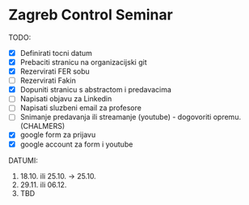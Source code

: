 # Zagreb Control Seminar

TODO:
- [x] Definirati tocni datum
- [x] Prebaciti stranicu na organizacijski git
- [x] Rezervirati FER sobu 
- [ ] Rezervirati Fakin
- [x] Dopuniti stranicu s abstractom i predavacima
- [ ] Napisati objavu za Linkedin 
- [ ] Napisati sluzbeni email za profesore
- [ ] Snimanje predavanja ili streamanje (youtube) - dogovoriti opremu. (CHALMERS)
- [x] google form za prijavu
- [x] google account za form i youtube

DATUMI:
1. 18.10. ili 25.10. -> 25.10.
2. 29.11. ili 06.12.
3. TBD